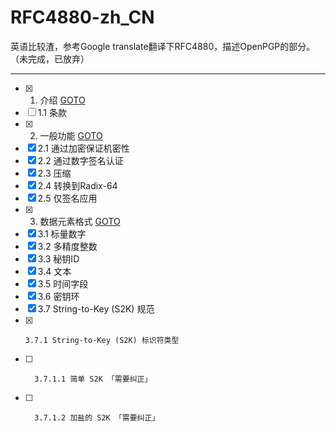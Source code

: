 # RFC4880-zh_CN
英语比较渣，参考Google translate翻译下RFC4880，描述OpenPGP的部分。（未完成，已放弃）


-------

- [x] 1. 介绍 [GOTO](./Introduction.md)
- [ ]   1.1 条款
- [x] 2. 一般功能 [GOTO](./General_functions.md)
- [x]   2.1 通过加密保证机密性
- [x]   2.2 通过数字签名认证
- [x]   2.3 压缩
- [x]   2.4 转换到Radix-64
- [x]   2.5 仅签名应用
- [x] 3. 数据元素格式 [GOTO](./Data_element_format.md)
- [x]   3.1 标量数字
- [x]   3.2 多精度整数
- [x]   3.3 秘钥ID
- [x]   3.4 文本
- [x]   3.5 时间字段
- [x]   3.6 密钥环
- [x]   3.7 String-to-Key (S2K) 规范
- [x]     3.7.1 String-to-Key (S2K) 标识符类型
- [ ]       3.7.1.1 简单 S2K 「需要纠正」
- [ ]       3.7.1.2 加盐的 S2K 「需要纠正」